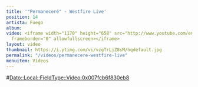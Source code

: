 ```yaml
---
title: '"Permaneceré" - Westfire Live'
position: 14
artista: Fuego
album: 
video: <iframe width="1170" height="658" src="http://www.youtube.com/embed/vzgTrLjZ8sM?rel=0"
  frameborder="0" allowfullscreen></iframe>
layout: video
thumbnail: https://i.ytimg.com/vi/vzgTrLjZ8sM/hqdefault.jpg
permalink: "/videos/permanecere-westfire-live"
menuitem: Vídeos
---
```


#<Dato::Local::FieldType::Video:0x007fcb6f830eb8>